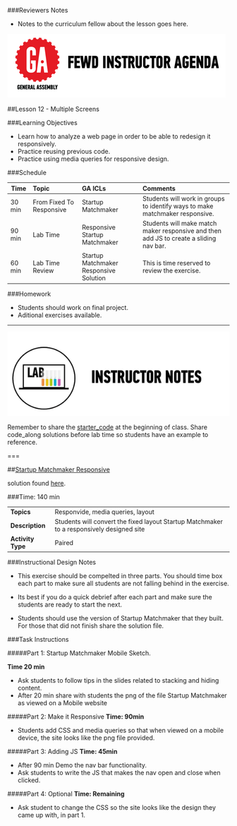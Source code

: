 ###Reviewers Notes
*	Notes to the curriculum fellow about the lesson goes here.

![GeneralAssemb.ly](../../assets/ICL_icons/instr_agenda.png)


##Lesson 12 - Multiple Screens


###Learning Objectives

*	Learn how to analyze a web page in order to be able to redesign it responsively.
*	Practice reusing previous code.
*	Practice using media queries for responsive design.


###Schedule


| Time        | Topic| GA ICLs| Comments |
| ------------- |:-------------|:-------------------|:----------------|
| 30 min | From Fixed To Responsive | Startup Matchmaker| Students will work in groups to identify ways to make matchmaker responsive.  |
| 90 min | Lab Time | Responsive Startup Matchmaker| Students will make match maker responsive and then add JS to create a sliding nav bar.  |
| 60 min | Lab Time Review | Startup Matchmaker Responsive Solution| This is time reserved to review the exercise. |


###Homework

*	Students should work on final project.
*	Aditional exercises available.

---

![Exercise - Instructor](../../assets/ICL_icons/instr_lab.png)

Remember to share the [starter_code](starter_code/) at the beginning of class. Share code_along solutions before lab time so students have an example to reference. 

===

##[Startup Matchmaker Responsive](starter_code/)

solution found [here](solutions/startup_matchmaker_responsive/). 

###Time: 140 min

| | |
| ------------- |:-------------|
| __Topics__ | Responvide, media queries, layout| 
| __Description__| Students will convert the fixed layout Startup Matchmaker to a responsively designed site |    
| __Activity Type__| Paired |    
 

###Instructional Design Notes

*	This exercise should be compelted in three parts. You should time box each part to make sure all students are not falling behind in the exercise. 

*	Its best if you do a quick debrief after each part and make sure the students are ready to start the next.

*	Students should use the version of Startup Matchmaker that they built. For those that did not finish share the solution file. 


###Task Instructions 

#####Part 1: Startup Matchmaker Mobile Sketch.

__Time 20 min__ 
	
*	Ask students to follow tips in the slides related to stacking and hiding content.
*	After 20 min share with students the png of the file Startup Matchmaker as viewed on a Mobile website


#####Part 2: Make it Responsive 
__Time: 90min__

*	Students add CSS and media queries so that when viewed on a mobile device, the site looks like the png file provided.  


 
#####Part 3: Adding JS
__Time: 45min__

*	After 90 min Demo the nav bar functionality.
*	Ask students to write the JS that makes the nav open and close when clicked.

#####Part 4: Optional
__Time: Remaining__

*	Ask student to change the CSS so the site looks like the design they came up with, in part 1.